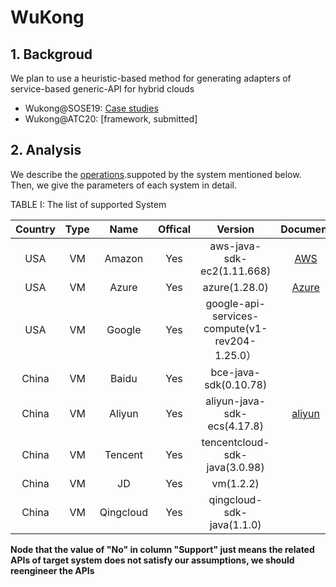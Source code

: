 # WuKong

##  1. Backgroud

  We plan to use a heuristic-based method for generating adapters of service-based generic-API for hybrid clouds
  
  - Wukong@SOSE19: [Case studies](https://ieeexplore.ieee.org/document/8705827)
  - Wukong@ATC20: [framework, submitted]

##  2. Analysis

We describe the [operations](docs/Operations.md).suppoted by the system mentioned below.
Then, we give the parameters of each system in detail.


TABLE I: The list of supported System

|  Country  |   Type    |   Name    |  Offical  |  Version  |      Document       |
| :-------: | :-------: | :-------: | :-------: | :-------: |      :-------:      |
|  USA      |     VM    |   Amazon    |    Yes    |   aws-java-sdk-ec2(1.11.668)                       | [AWS](https://docs.aws.amazon.com/zh_cn/AmazonECS/latest/developerguide/logging-using-cloudtrail.html) |
|  USA      |     VM    |   Azure     |    Yes    |   azure(1.28.0)                                    |  [Azure](https://docs.azure.cn/zh-cn/virtual-machines/linux/quick-create-portal?toc=%2Fvirtual-machines%2Flinux%2Ftoc.json)|
|  USA      |     VM    |   Google    |    Yes    |   google-api-services-compute(v1-rev204-1.25.0）   |  |
|  China    |     VM    |   Baidu     |    Yes    |   bce-java-sdk(0.10.78)                            |  |
|  China    |     VM    |   Aliyun    |    Yes    |   aliyun-java-sdk-ecs(4.17.8)                      | [aliyun](https://help.aliyun.com/document_detail/25484.html) |
|  China    |     VM    |   Tencent   |    Yes    |   tencentcloud-sdk-java(3.0.98)                    |  |
|  China    |     VM    |   JD        |    Yes    |   vm(1.2.2)                                        |  |
|  China    |     VM    |   Qingcloud |    Yes    |   qingcloud-sdk-java(1.1.0)                        |  |


**Node that the value of "No" in column "Support" just means the related APIs
of target system does not satisfy our assumptions, we should reengineer the APIs**


